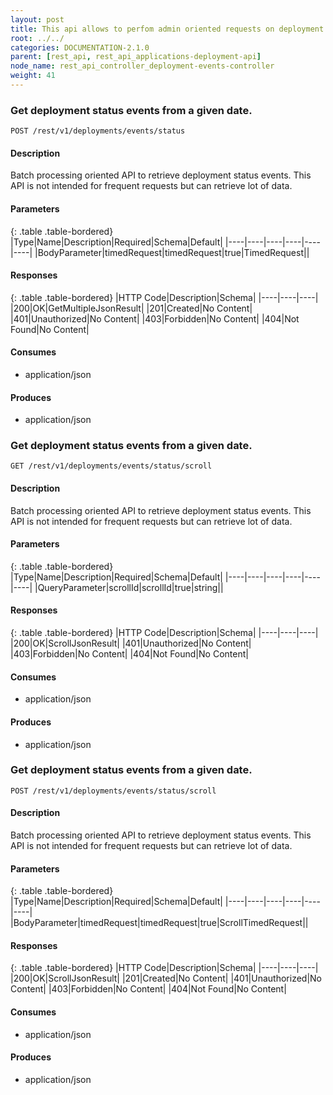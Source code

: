 ```yaml
---
layout: post
title: This api allows to perfom admin oriented requests on deployment events.
root: ../../
categories: DOCUMENTATION-2.1.0
parent: [rest_api, rest_api_applications-deployment-api]
node_name: rest_api_controller_deployment-events-controller
weight: 41
---
```


### Get deployment status events from a given date.
```
POST /rest/v1/deployments/events/status
```

#### Description

Batch processing oriented API to retrieve deployment status events. This API is not intended for frequent requests but can retrieve lot of data.

#### Parameters

{: .table .table-bordered}
|Type|Name|Description|Required|Schema|Default|
|----|----|----|----|----|----|
|BodyParameter|timedRequest|timedRequest|true|TimedRequest||


#### Responses

{: .table .table-bordered}
|HTTP Code|Description|Schema|
|----|----|----|
|200|OK|GetMultipleJsonResult|
|201|Created|No Content|
|401|Unauthorized|No Content|
|403|Forbidden|No Content|
|404|Not Found|No Content|


#### Consumes

* application/json

#### Produces

* application/json

### Get deployment status events from a given date.
```
GET /rest/v1/deployments/events/status/scroll
```

#### Description

Batch processing oriented API to retrieve deployment status events. This API is not intended for frequent requests but can retrieve lot of data.

#### Parameters

{: .table .table-bordered}
|Type|Name|Description|Required|Schema|Default|
|----|----|----|----|----|----|
|QueryParameter|scrollId|scrollId|true|string||


#### Responses

{: .table .table-bordered}
|HTTP Code|Description|Schema|
|----|----|----|
|200|OK|ScrollJsonResult|
|401|Unauthorized|No Content|
|403|Forbidden|No Content|
|404|Not Found|No Content|


#### Consumes

* application/json

#### Produces

* application/json

### Get deployment status events from a given date.
```
POST /rest/v1/deployments/events/status/scroll
```

#### Description

Batch processing oriented API to retrieve deployment status events. This API is not intended for frequent requests but can retrieve lot of data.

#### Parameters

{: .table .table-bordered}
|Type|Name|Description|Required|Schema|Default|
|----|----|----|----|----|----|
|BodyParameter|timedRequest|timedRequest|true|ScrollTimedRequest||


#### Responses

{: .table .table-bordered}
|HTTP Code|Description|Schema|
|----|----|----|
|200|OK|ScrollJsonResult|
|201|Created|No Content|
|401|Unauthorized|No Content|
|403|Forbidden|No Content|
|404|Not Found|No Content|


#### Consumes

* application/json

#### Produces

* application/json

